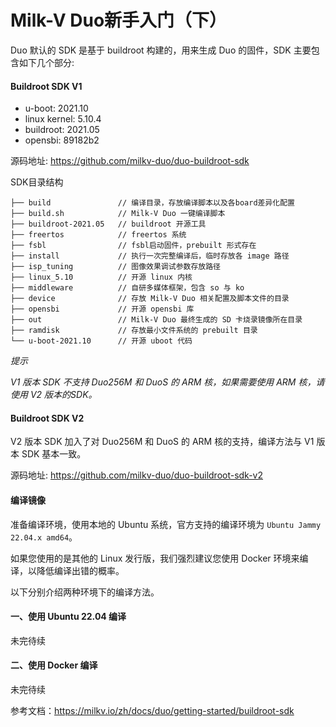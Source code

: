 # Milk-V Duo新手入门（下）

Duo 默认的 SDK 是基于 buildroot 构建的，用来生成 Duo 的固件，SDK 主要包含如下几个部分:

#### Buildroot SDK V1

- u-boot: 2021.10
- linux kernel: 5.10.4
- buildroot: 2021.05
- opensbi: 89182b2

源码地址: https://github.com/milkv-duo/duo-buildroot-sdk

SDK目录结构

```text
├── build               // 编译目录，存放编译脚本以及各board差异化配置
├── build.sh            // Milk-V Duo 一键编译脚本
├── buildroot-2021.05   // buildroot 开源工具
├── freertos            // freertos 系统
├── fsbl                // fsbl启动固件，prebuilt 形式存在
├── install             // 执行一次完整编译后，临时存放各 image 路径
├── isp_tuning          // 图像效果调试参数存放路径
├── linux_5.10          // 开源 linux 内核
├── middleware          // 自研多媒体框架，包含 so 与 ko
├── device              // 存放 Milk-V Duo 相关配置及脚本文件的目录
├── opensbi             // 开源 opensbi 库
├── out                 // Milk-V Duo 最终生成的 SD 卡烧录镜像所在目录
├── ramdisk             // 存放最小文件系统的 prebuilt 目录
└── u-boot-2021.10      // 开源 uboot 代码
```

*提示*

*V1 版本 SDK 不支持 Duo256M 和 DuoS 的 ARM 核，如果需要使用 ARM 核，请使用 V2 版本的SDK。*

#### Buildroot SDK V2

V2 版本 SDK 加入了对 Duo256M 和 DuoS 的 ARM 核的支持，编译方法与 V1 版本 SDK 基本一致。

源码地址: https://github.com/milkv-duo/duo-buildroot-sdk-v2

#### 编译镜像

准备编译环境，使用本地的 Ubuntu 系统，官方支持的编译环境为 `Ubuntu Jammy 22.04.x amd64`。

如果您使用的是其他的 Linux 发行版，我们强烈建议您使用 Docker 环境来编译，以降低编译出错的概率。

以下分别介绍两种环境下的编译方法。



#### 一、使用 Ubuntu 22.04 编译

未完待续

#### 二、使用 Docker 编译

未完待续





参考文档：https://milkv.io/zh/docs/duo/getting-started/buildroot-sdk